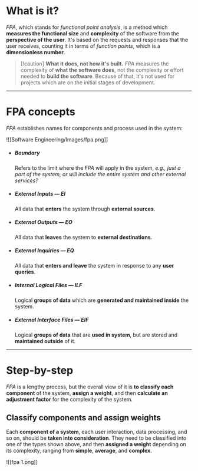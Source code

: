 # What is it?

*FPA*, which stands for *functional point analysis*, is a method which **measures the functional size** and **complexity** of the software from the **perspective of the user**. It's based on the requests and responses that the user receives, counting it in terms of *function points*, which is a **dimensionless number**.

>[!caution]  **What it does, not how it's built.**
> *FPA* measures the complexity of **what the software does**, not the complexity or effort needed to **build the software**. Because of that, it's not used for projects which are on the initial stages of development.

___
# FPA concepts

*FPA* establishes names for components and process used in the system:

![[Software Engineering/Images/fpa.png]]

- ##### Boundary
	Refers to the limit where the *FPA* will apply in the system, *e.g., just a part of the system, or will include the entire system and other external services?*

- ##### External Inputs — EI
	All data that **enters** the system through **external sources**.

- ##### External Outputs — EO
	All data that **leaves** the system to **external destinations**.

- ##### External Inquiries — EQ
	All data that **enters and leave** the system in response to any **user queries**.

- ##### Internal Logical Files — ILF
	Logical **groups of data** which are **generated and maintained inside** the system.

- ##### External Interface Files — EIF
	Logical **groups of data** that are **used in system**, but are stored and **maintained outside** of it.
___
# Step-by-step

*FPA* is a lengthy process, but the overall view of it is **to classify each component** of the system, **assign a weight**, and then **calculate an adjustment factor** for the complexity of the system.

## Classify components and assign weights

Each **component of a system**, each user interaction, data processing, and so on, should be **taken into consideration**. They need to be classified into one of the types shown above, and then **assigned a weight** depending on its complexity, ranging from **simple**, **average**, and **complex**.

![[fpa 1.png]]